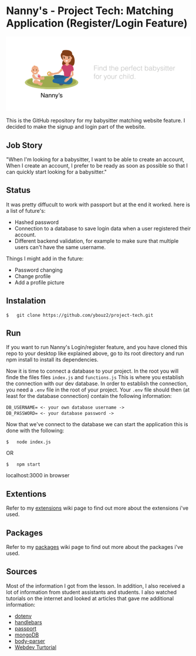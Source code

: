 # Nanny's - Project Tech: Matching Application (Register/Login Feature)

![Nanny,s](images/bannerimage.png)


This is the GitHub repository for my babysitter matching website feature. I decided to make the signup and login part of the website. 

## Job Story

"When I'm looking for a babysitter, I want to be able to create an account,  When I create an account, I prefer to be ready as soon as possible so that I can quickly start looking for a babysitter."

## Status

It was pretty diffucult to work with passport but at the end it worked. here is a list of future's:


*   Hashed password
*   Connection to a database to save login data when a user registered their account.
*   Different backend validation, for example to make sure that multiple users can't have the same username.

Things I might add in the future:


*   Password changing
*   Change profile
*   Add a profile picture



## Instalation
```
$   git clone https://github.com/ybouz2/project-tech.git
```
## Run

If you want to run Nanny's Login/register feature, and you have cloned this repo to your desktop like explained above, go to its root directory and run npm install to install its dependencies.

Now it is time to connect a database to your project. In the root you will finde the files files `index.js` and `functions.js`   This is where you establish the connection with our dev database. In order to establish the connection, you need a `.env` file in the root of your project. Your `.env` file should then (at least for the database connection) contain the following information:

```
DB_USERNAME= <- your own database username ->
DB_PASSWORD= <- your database password ->
```
Now that we've connect to the database we can start the application this is done with the following:

```
$   node index.js
```
OR 

```
$   npm start
```
localhost:3000 in browser

## Extentions

Refer to my [extensions](https://github.com/ybouz2/project-tech/wiki/Extensions) wiki page to find out more about the extensions i've used.

## Packages

Refer to my [packages](https://github.com/ybouz2/project-tech/wiki/Packages) wiki page to find out more about the packages i've used.

## Sources

Most of the information I got from the lesson. In addition, I also received a lot of information from student assistants and students. I also watched tutorials on the internet and looked at articles that gave me additional information:

*   [dotenv](https://www.npmjs.com/package/dotenv)
*   [handlebars](https://www.npmjs.com/package/express-handlebars)
*   [passport](https://www.npmjs.com/package/passport)
*   [mongoDB](https://www.mongodb.com/)
*   [body-parser](https://www.npmjs.com/search?q=body-parser)
*   [Webdev Turtorial](https://www.youtube.com/watch?v=-RCnNyD0L-s)


